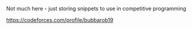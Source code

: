 Not much here - just storing snippets to use in competitive programming

https://codeforces.com/profile/bubbarob19
